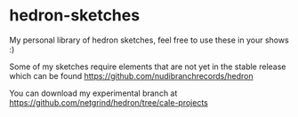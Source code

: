 # hedron-sketches
My personal library of hedron sketches, feel free to use these in your shows :)

Some of my sketches require elements that are not yet in the stable release which can be found https://github.com/nudibranchrecords/hedron

You can download my experimental branch at https://github.com/netgrind/hedron/tree/cale-projects 

